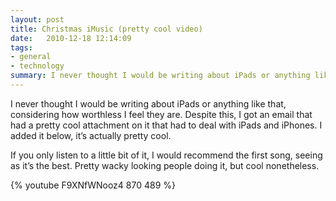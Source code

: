 ```yaml
---
layout: post
title: Christmas iMusic (pretty cool video)
date:   2010-12-18 12:14:09
tags:
- general
- technology
summary: I never thought I would be writing about iPads or anything like that, considering how worthless I feel they are.
---
```

I never thought I would be writing about iPads or anything like that, considering how worthless I feel they are. Despite this, I got an email that had a pretty cool attachment on it that had to deal with iPads and iPhones. I added it below, it’s actually pretty cool.

If you only listen to a little bit of it, I would recommend the first song, seeing as it’s the best. Pretty wacky looking people doing it, but cool nonetheless.

{% youtube F9XNfWNooz4 870 489 %}
